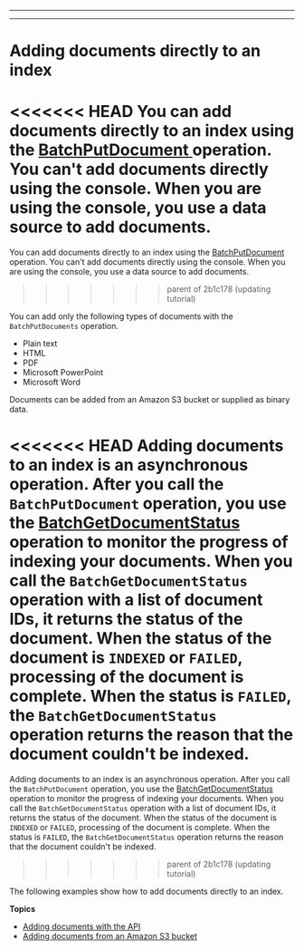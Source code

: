 --------

--------

# Adding documents directly to an index<a name="in-adding-documents"></a>

<<<<<<< HEAD
You can add documents directly to an index using the [ BatchPutDocument ](API_BatchPutDocument.md) operation\. You can't add documents directly using the console\. When you are using the console, you use a data source to add documents\.
=======
You can add documents directly to an index using the [BatchPutDocument](API_BatchPutDocument.md) operation\. You can't add documents directly using the console\. When you are using the console, you use a data source to add documents\.
>>>>>>> parent of 2b1c178 (updating tutorial)

You can add only the following types of documents with the `BatchPutDocuments` operation\.
+ Plain text
+ HTML
+ PDF
+ Microsoft PowerPoint
+ Microsoft Word

Documents can be added from an Amazon S3 bucket or supplied as binary data\.

<<<<<<< HEAD
Adding documents to an index is an asynchronous operation\. After you call the `BatchPutDocument` operation, you use the [ BatchGetDocumentStatus ](API_BatchGetDocumentStatus.md) operation to monitor the progress of indexing your documents\. When you call the `BatchGetDocumentStatus` operation with a list of document IDs, it returns the status of the document\. When the status of the document is `INDEXED` or `FAILED`, processing of the document is complete\. When the status is `FAILED`, the `BatchGetDocumentStatus` operation returns the reason that the document couldn't be indexed\.
=======
Adding documents to an index is an asynchronous operation\. After you call the `BatchPutDocument` operation, you use the [BatchGetDocumentStatus](API_BatchGetDocumentStatus.md) operation to monitor the progress of indexing your documents\. When you call the `BatchGetDocumentStatus` operation with a list of document IDs, it returns the status of the document\. When the status of the document is `INDEXED` or `FAILED`, processing of the document is complete\. When the status is `FAILED`, the `BatchGetDocumentStatus` operation returns the reason that the document couldn't be indexed\.
>>>>>>> parent of 2b1c178 (updating tutorial)

 The following examples show how to add documents directly to an index\.

**Topics**
+ [Adding documents with the API](in-adding-binary-doc.md)
+ [Adding documents from an Amazon S3 bucket](in-adding-plain-text.md)
